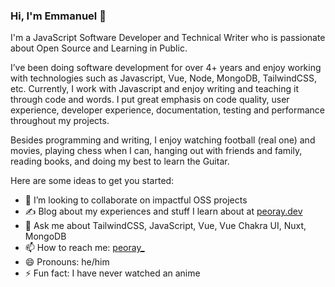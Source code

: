 ### Hi, I'm Emmanuel 👋

I'm a JavaScript Software Developer and Technical Writer who is passionate about Open Source and Learning in Public.

I’ve been doing software development for over 4+ years and enjoy working with technologies such as Javascript, Vue, Node, MongoDB, TailwindCSS, etc. Currently, I work with Javascript and enjoy writing and teaching it through code and words. I put great emphasis on code quality, user experience, developer experience, documentation, testing and performance throughout my projects.

Besides programming and writing, I enjoy watching football (real one) and movies, playing chess when I can, hanging out with friends and family, reading books, and doing my best to learn the Guitar.

<!--
**peoray/peoray** is a ✨ _special_ ✨ repository because its `README.md` (this file) appears on your GitHub profile.
-->

Here are some ideas to get you started:

<!-- - 🔭 I’m currently working on ... -->
<!-- - 🌱 I’m currently learning ... -->
<!-- - 🤔 I’m looking for help with ... -->

- 👯 I’m looking to collaborate on impactful OSS projects
- :writing_hand: Blog about my experiences and stuff I learn about at [peoray.dev](https://peoray.dev)
- 💬 Ask me about TailwindCSS, JavaScript, Vue, Vue Chakra UI, Nuxt, MongoDB
- 📫 How to reach me: [peoray_](twitter.com/peoray_)
- 😄 Pronouns: he/him
- ⚡ Fun fact: I have never watched an anime
